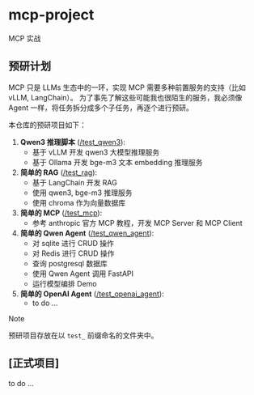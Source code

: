 # mcp-project

MCP 实战

## 预研计划

MCP 只是 LLMs 生态中的一环，实现 MCP 需要多种前置服务的支持（比如 vLLM, LangChain）。 为了事先了解这些可能我也很陌生的服务，我必须像 Agent 一样，将任务拆分成多个子任务，再逐个进行预研。

本仓库的预研项目如下：

1. **Qwen3 推理脚本** ([/test_qwen3](/test_qwen3)):
   - 基于 vLLM 开发 qwen3 大模型推理服务
   - 基于 Ollama 开发 bge-m3 文本 embedding 推理服务
2. **简单的 RAG** ([/test_rag](/test_rag)):
   - 基于 LangChain 开发 RAG
   - 使用 qwen3, bge-m3 推理服务
   - 使用 chroma 作为向量数据库
3. **简单的 MCP** ([/test_mcp](/test_mcp)):
   - 参考 anthropic 官方 MCP 教程，开发 MCP Server 和 MCP Client
4. **简单的 Qwen Agent** ([/test_qwen_agent](/test_qwen_agent)):
   - 对 sqlite 进行 CRUD 操作
   - 对 Redis 进行 CRUD 操作
   - 查询 postgresql 数据库
   - 使用 Qwen Agent 调用 FastAPI
   - 运行模型编排 Demo
5. **简单的 OpenAI Agent** ([/test_openai_agent](/test_openai_agent)):
   - to do ...

> [!NOTE]
> 预研项目存放在以 `test_` 前缀命名的文件夹中。

## [正式项目]

to do ...
